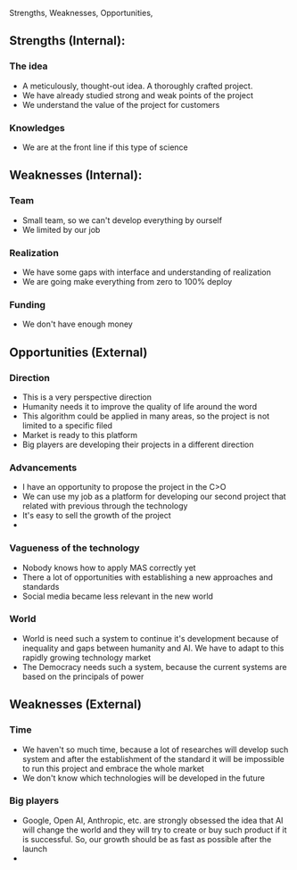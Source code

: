 Strengths, Weaknesses, Opportunities, 

## Strengths (Internal):
### The idea
- A meticulously,  thought-out idea. A thoroughly crafted project. 
- We have already studied strong and weak points of the project
- We understand the value of the project for customers

### Knowledges  
- We are at the front line if this type of science

## Weaknesses (Internal):
### Team
- Small team, so we can't develop everything by ourself 
- We limited by our job
### Realization
- We have some gaps with interface and understanding of realization
- We are going make everything from zero to 100% deploy
### Funding
- We don't have enough money

## Opportunities (External)
### Direction
- This is a very perspective direction
- Humanity needs it to improve the quality of life around the word
- This algorithm could be applied in many areas, so the project is not limited to a specific filed
- Market is ready to this platform
- Big players are developing their projects in a different direction
### Advancements
- I have an opportunity to propose the project in the C>O
- We can use my job as a platform for developing our second project that related with previous through the technology
- It's easy to sell the growth of the project
- 
### Vagueness of the technology
- Nobody knows how to apply MAS correctly yet
- There a lot of opportunities with establishing a new approaches and standards
- Social media became less relevant in the new world
### World
- World is need such a system to continue it's development because of inequality and gaps between humanity and AI. We have to adapt to this rapidly growing technology market
- The Democracy needs such a system, because the current systems are based on the principals of power

## Weaknesses (External)
### Time
- We haven't so much time, because a lot of researches will develop such system and after the establishment of the standard it will be impossible to run this project and embrace the whole market
- We don't know which technologies will be developed in the future
### Big players
- Google, Open AI, Anthropic, etc. are strongly obsessed the idea that AI will change the world and they will try to create or buy such product if it is successful. So, our growth should be as fast as possible after the launch
- 